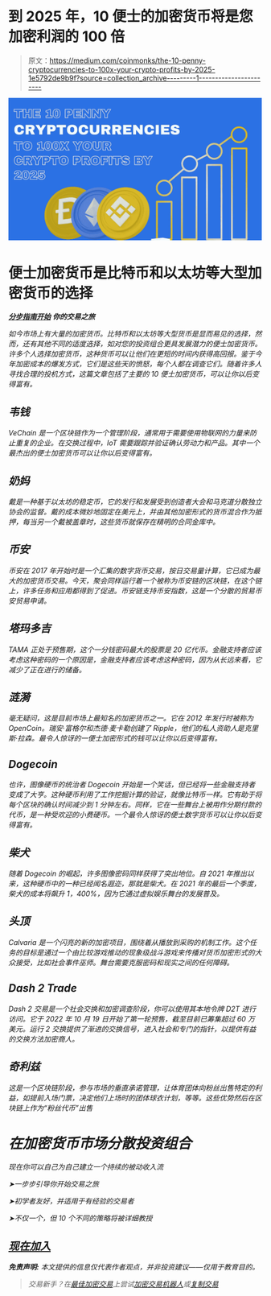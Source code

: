 # 到 2025 年，10 便士的加密货币将是您加密利润的 100 倍

> 原文：<https://medium.com/coinmonks/the-10-penny-cryptocurrencies-to-100x-your-crypto-profits-by-2025-1e5792de9b9f?source=collection_archive---------1----------------------->

![](img/c78dfce80a24e64af4fd013537d2277f.png)

# 便士加密货币是比特币和以太坊等大型加密货币的选择

*[***分步指南开始***](https://thecryptolab.groovesell.com/a/hxfZKodDqjTa) ***你的交易之旅****

*如今市场上有大量的加密货币。比特币和以太坊等大型货币是显而易见的选择，然而，还有其他不同的适度选择，如对您的投资组合更具发展潜力的便士加密货币。许多个人选择加密货币，这种货币可以让他们在更短的时间内获得高回报。鉴于今年加密成本的爆发方式，它们是这些天的愤怒，每个人都在调查它们。随着许多人寻找合理的投机方式，这篇文章包括了主要的 10 便士加密货币，可以让你以后变得富有。*

## *韦钱*

*VeChain 是一个区块链作为一个管理阶段，通常用于需要使用物联网的力量来防止重复的企业。在交换过程中，IoT 需要跟踪并验证确认劳动力和产品。其中一个最杰出的便士加密货币可以让你以后变得富有。*

## *奶妈*

*戴是一种基于以太坊的稳定币，它的发行和发展受到创造者大会和马克道分散独立协会的监督。戴的成本微妙地固定在美元上，并由其他加密形式的货币混合作为抵押，每当另一个戴被盖章时，这些货币就保存在精明的合同金库中。*

## *币安*

*币安在 2017 年开始时是一个汇集的数字货币交易，按日交易量计算，它已成为最大的加密货币交易。今天，聚会同样运行着一个被称为币安链的区块链，在这个链上，许多任务和应用都得到了促进。币安链支持币安指数，这是一个分散的贸易币安贸易申请。*

## *塔玛多吉*

*TAMA 正处于预售期，这个一分钱密码最大的股票是 20 亿代币。金融支持者应该考虑这种密码的一个原因是，金融支持者应该考虑这种密码，因为从长远来看，它减少了正在进行的储备。*

## *涟漪*

*毫无疑问，这是目前市场上最知名的加密货币之一。它在 2012 年发行时被称为 OpenCoin。瑞安·富格尔和杰德·麦卡勒创建了 Ripple，他们的私人资助人是克里斯·拉森。最令人惊讶的一便士加密形式的钱可以让你以后变得富有。*

## *Dogecoin*

*也许，图像硬币的统治者 Dogecoin 开始是一个笑话，但已经将一些金融支持者变成了大亨。这种硬币利用了工作挖掘计算的验证，就像比特币一样。它有助于将每个区块的确认时间减少到 1 分钟左右。同样，它在一些舞台上被用作分期付款的代币，是一种受欢迎的小费硬币。一个最令人惊讶的便士数字货币可以让你以后变得富有。*

## *柴犬*

*随着 Dogecoin 的崛起，许多图像密码同样获得了突出地位。自 2021 年推出以来，这种硬币中的一种已经闻名遐迩，那就是柴犬。在 2021 年的最后一个季度，柴犬的成本将飙升 1，400%，因为它通过虚拟娱乐舞台的发展普及。*

## *头顶*

*Calvaria 是一个闪亮的新的加密项目，围绕着从播放到采购的机制工作。这个任务的目标是通过一个由比较游戏推动的现象级战斗游戏来传播对货币加密形式的大众接受，比如社会事件巫师。舞台需要克服密码和现实之间的任何障碍。*

## ***Dash 2 Trade***

*Dash 2 交易是一个社会交换和加密调查阶段，你可以使用其本地令牌 D2T 进行访问。它于 2022 年 10 月 19 日开始了第一轮预售，截至目前已筹集超过 60 万美元。运行 2 交换提供了渐进的交换信号，进入社会和专门的指针，以提供有益的交换方法加密商人。*

## *奇利兹*

*这是一个区块链阶段，参与市场的垂直承诺管理，让体育团体向粉丝出售特定的利益，如提前入场门票，决定他们上场时的团体球衣计划，等等。这些优势然后在区块链上作为“粉丝代币”出售*

# *在加密货币市场分散投资组合*

*现在你可以自己为自己建立一个持续的被动收入流*

*➤一步步引导你开始交易之旅*

*➤初学者友好，并适用于有经验的交易者*

*➤不仅一个，但 10 个不同的策略将被详细教授*

## *[**现在加入**](https://thecryptolab.groovesell.com/a/hxfZKodDqjTa)*

****免责声明:*** 本文提供的信息仅代表作者观点，并非投资建议——仅用于教育目的。*

> *交易新手？在[最佳加密交易](/coinmonks/crypto-exchange-dd2f9d6f3769)上尝试[加密交易机器人](/coinmonks/crypto-trading-bot-c2ffce8acb2a)或[复制交易](/coinmonks/top-10-crypto-copy-trading-platforms-for-beginners-d0c37c7d698c)*